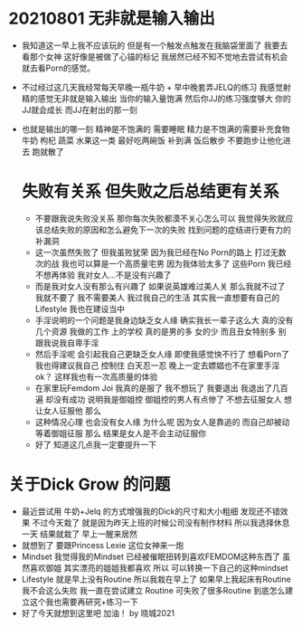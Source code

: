 

  # 20210801 无非就是输入输出
  
- 我知道这一早上我不应该玩的 但是有一个触发点触发在我脑袋里面了  我要去看那个女神  这好像是被做了心锚的标记 我居然已经不知不觉地去尝试有机会就去看Porn的感觉。
- 不过经过这几天我经常每天早晚一瓶牛奶 + 早中晚套弄JELQ的练习  我感觉射精的感觉无非就是输入输出 当你的输入量饱满 然后你JJ的练习强度够大 你的JJ就会成长  而JJ在射出的那一刻
- 也就是输出的哪一刻 精神是不饱满的 需要睡眠  精力是不饱满的需要补充食物 牛奶 枸杞 蔬菜 水果这一类 最好吃两碗饭 补到满 饭后散步 不要跑步让他化进去 跑就散了  
  
  # 失败有关系 但失败之后总结更有关系
  
  - 不要跟我说失败没关系 那你每次失败都漠不关心怎么可以 我觉得失败就应该总结失败的原因和怎么避免下一次的失败 找到问题的症结进行更有力的补漏洞 
  - 这一次虽然失败了 但我虽败犹荣 因为我已经在No Porn的路上 打过无数次的战 我也可以算是一个高质量宅男 因为我体验太多了 这些Porn 我已经不想再体验 我对女人...不是没有兴趣了
  - 而是我对女人没有那么有兴趣了 如果说英雄难过美人关 那么我就不过了 我就不要了 我不需要美人 我过我自己的生活 其实我一直想要有自己的Lifestyle 我也在建设当中
  - 手淫说明的一个问题是我身边缺乏女人缘 确实我长一辈子这么大 真的没有几个资源 我做的工作 上的学校  真的是男的多 女的少 而且丑女特别多 别跟我说我自卑手淫 
  - 然后手淫呢 会引起我自己更缺乏女人缘 即使我感觉快不行了 想看Porn了 我也得建议我自己 控制住 白天忍一忍 晚上一定去嫖娼也不在家里手淫ok？  这样我也有一次高质量的体验
  - 在家里玩Femdom Joi 我真的是服了 我不想玩了 我要退出 我退出了几百遍 却没有成功 说明我是御姐控 御姐控的男人有点惨了 不想去征服女人 想让女人征服他 那么 
  - 这种情况心理 也会没有女人缘 为什么呢 因为女人是靠追的 而自己却被动等着御姐征服 那么 结果是女人是不会主动征服你 
  - 好了 知道这几点我一定要提升一下

# 关于Dick Grow 的问题

  - 最近尝试用 牛奶+Jelq 的方式增强我的Dick的尺寸和大小粗细  发现还不错效果  不过今天栽了  就是因为昨天上班的时候公司没有制作材料 所以我选择休息一天 结果就栽了 早上一醒来居然
  - 就想到了 要跟Princess Lexie 这位女神来一炮  
  - Mindset  我觉得我的Mindset 已经被催眠扭转到喜欢FEMDOM这种东西了 虽然喜欢御姐 其实漂亮的姐姐我都喜欢 所以 可以转换一下自己的这种mindset 
  - Lifestyle  就是早上没有Routine 所以我栽在早上了 如果早上我起床有Routine 我不会这么失败 我一直在尝试建立 Routine 可失败了很多Routine 到底怎么建立这个我也需要再研究+练习一下 
  - 好了今天就想到这里吧 加油！  by 晓城2021 
